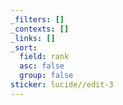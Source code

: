 ```yaml
---
_filters: []
_contexts: []
_links: []
_sort:
  field: rank
  asc: false
  group: false
sticker: lucide//edit-3
---
```

